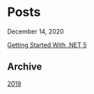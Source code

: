 # Posts

December 14, 2020

[Getting Started With .NET 5](https://aregcode.com/blog/2020/getting-started-with-dotnet-5)

## Archive

[2019](https://aregcode.com/blog/2019)
